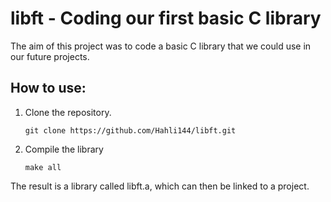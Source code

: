 # libft - Coding our first basic C library
The aim of this project was to code a basic C library that we could use in our future projects.

## How to use:
1. Clone the repository.

	``` git clone https://github.com/Hahli144/libft.git ```

2. Compile the library

	``` make all ```
  
The result is a library called libft.a, which can then be linked to a project.

